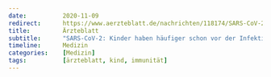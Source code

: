 ```yaml
---
date:          2020-11-09
redirect:      https://www.aerzteblatt.de/nachrichten/118174/SARS-CoV-2-Kinder-haben-haeufiger-schon-vor-der-Infektion-protektive-Antikoerper
title:         Ärzteblatt
subtitle:      "SARS-CoV-2: Kinder haben häufiger schon vor der Infektion protektive Antikörper"
timeline:      Medizin
categories:    [Medizin]
tags:          [ärzteblatt, kind, immunität]
---
```

